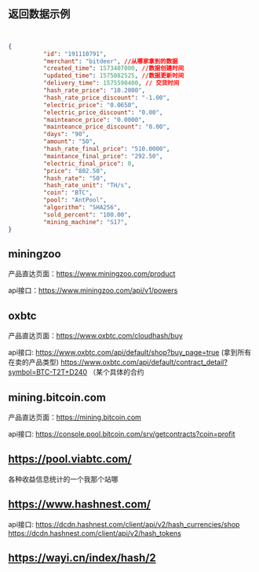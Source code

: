 ## 返回数据示例

```json


{
          "id": "191110791",
          "merchant": "bitdeer", //从哪家拿到的数据 
          "created_time": 1573407000, //数据创建时间
          "updated_time": 1575082525, //数据更新时间
          "delivery_time": 1575590400, // 交货时间
          "hash_rate_price": "10.2000", 
          "hash_rate_price_discount": "-1.00",
          "electric_price": "0.0650",
          "electric_price_discount": "0.00",
          "mainteance_price": "0.0000",
          "mainteance_price_discount": "0.00",
          "days": "90",
          "amount": "50",
          "hash_rate_final_price": "510.0000",
          "maintance_final_price": "292.50",
          "electric_final_price": 0,
          "price": "802.50",
          "hash_rate": "50",
          "hash_rate_unit": "TH/s",
          "coin": "BTC",
          "pool": "AntPool",
          "algorithm": "SHA256",
          "sold_percent": "100.00",
          "mining_machine": "S17",
}
```

## miningzoo

产品直达页面：https://www.miningzoo.com/product

api接口：https://www.miningzoo.com/api/v1/powers

## oxbtc
产品直达页面：https://www.oxbtc.com/cloudhash/buy


api接口: 
    https://www.oxbtc.com/api/default/shop?buy_page=true (拿到所有在卖的产品类型)
    https://www.oxbtc.com/api/default/contract_detail?symbol=BTC-T2T+D240 （某个具体的合约

## mining.bitcoin.com

产品直达页面：https://mining.bitcoin.com


api接口: https://console.pool.bitcoin.com/srv/getcontracts?coin=profit

## https://pool.viabtc.com/

各种收益信息统计的一个我那个站哪


## https://www.hashnest.com/

api接口: 
    https://dcdn.hashnest.com/client/api/v2/hash_currencies/shop
    https://dcdn.hashnest.com/client/api/v2/hash_tokens


## https://wayi.cn/index/hash/2

